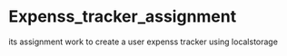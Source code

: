 # Expenss_tracker_assignment
its assignment work to create a user expenss tracker using localstorage
